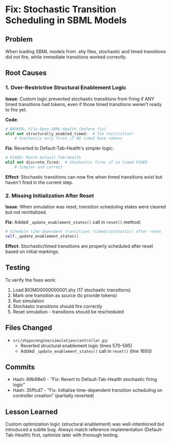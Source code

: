 # Fix: Stochastic Transition Scheduling in SBML Models

## Problem
When loading SBML models from .shy files, stochastic and timed transitions did not fire, while immediate transitions worked correctly.

## Root Causes

### 1. Over-Restrictive Structural Enablement Logic
**Issue**: Custom logic prevented stochastic transitions from firing if ANY timed transitions had tokens, even if those timed transitions weren't ready to fire yet.

**Code**:
```python
# BROKEN: File-Open-SBML-Health (before fix)
elif not structurally_enabled_timed:  # Too restrictive!
    # Stochastic only fires if NO timed have tokens
```

**Fix**: Reverted to Default-Tab-Health's simpler logic:
```python
# FIXED: Match Default-Tab-Health
elif not discrete_fired:  # Stochastic fires if no timed FIRED
    # Simpler and correct
```

**Effect**: Stochastic transitions can now fire when timed transitions exist but haven't fired in the current step.

### 2. Missing Initialization After Reset
**Issue**: When simulation was reset, transition scheduling states were cleared but not reinitialized.

**Fix**: Added `_update_enablement_states()` call in `reset()` method:
```python
# Schedule time-dependent transitions (timed/stochastic) after reset
self._update_enablement_states()
```

**Effect**: Stochastic/timed transitions are properly scheduled after reset based on initial markings.

## Testing
To verify the fixes work:
1. Load BIOMD0000000001.shy (17 stochastic transitions)
2. Mark one transition as source (to provide tokens)
3. Run simulation
4. Stochastic transitions should fire correctly
5. Reset simulation - transitions should be rescheduled

## Files Changed
- `src/shypn/engine/simulation/controller.py`:
  - Reverted structural enablement logic (lines 570-595)
  - Added `_update_enablement_states()` call in `reset()` (line 1650)

## Commits
- Hash: 69b68e0 - "Fix: Revert to Default-Tab-Health stochastic firing logic"
- Hash: 35ffcd7 - "Fix: Initialize time-dependent transition scheduling on controller creation" (partially reverted)

## Lesson Learned
Custom optimization logic (structural enablement) was well-intentioned but introduced a subtle bug. Always match reference implementation (Default-Tab-Health) first, optimize later with thorough testing.
